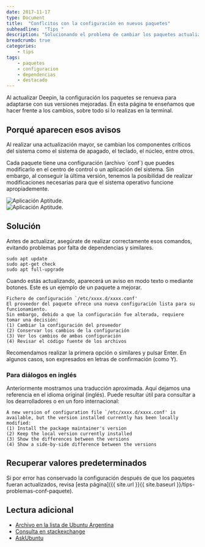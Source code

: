 ```yaml
---
date: 2017-11-17
type: Document
title:  "Conflcitos con la configuración en nuevos paquetes"
subheadline:  "Tips "
description: "Solucionando el problema de cambiar los paquetes actualizados"
breadcrumb: true
categories:
    - tips
tags:
    - paquetes
    - configuracion
    - dependencias
    - destacado
---
```

Al actualizar Deepin, la configuración los paquetes se renueva para adaptarse con sus versiones mejoradas. En esta página te enseñamos que hacer frente a los cambios, sobre todo si lo realizas en la terminal.

## Porqué aparecen esos avisos
Al realizar una actualización mayor, se cambian los componentes críticos del sistema como el sistema de apagado, el teclado, el núcleo, entre otros.

Cada paquete tiene una configuración (archivo ´conf´) que puedes modificarlo en el centro de control o un aplicación del sistema. Sin embargo, al conseguir la última versión, tenemos la posibilidad de realizar modificaciones necesarias para que el sistema operativo funcione apropiademente.

<div class="row">
    <div class="medium-12 columns t30">
    <img src="{{ site.urlimg }}conf-terminal.png" alt="Aplicación Aptitude.">
    </div>
</div>


<div class="row">
    <div class="medium-12 columns t30">
    <img src="{{ site.urlimg }}conf-terminal2.png" alt="Aplicación Aptitude.">
    </div>
</div>

## Solución

Antes de actualizar, asegúrate de realizar correctamente esos comandos, evitando problemas por falta de dependencias y similares.
~~~
sudo apt update
sudo apt-get check
sudo apt full-upgrade
~~~

Cuando estás actualizando, aparecerá un aviso en modo texto o mediante botones. Este es un ejemplo de un paquete a mejorar.

~~~
Fichero de configuración `/etc/xxxx.d/xxxx.conf'
El proveedor del paquete ofrece una nueva configuración lista para su funcionamiento.
Sin embargo, debido a que la configuración fue alterada, requiere tomar una decisión:
(1) Cambiar la configuración del proveedor
(2) Conservar los cambios de la configuración
(3) Ver los cambios de ambas configuración
(4) Revisar el código fuente de los archivos
~~~

Recomendamos realizar la primera opción o similares y pulsar Enter. En algunos casos, son expresados en letras de confirmación (como Y).

### Para diálogos en inglés
Anteriormente mostramos una traducción aproximada. Aquí dejamos una referencia en el idioma original (inglés). Puede resultar útil para consultar a los dearrolladores o en un foro internacional:

~~~
A new version of configuration file `/etc/xxxx.d/xxxx.conf' is available, but the version installed currently has been locally modified:
(1) Install the package maintainer's version
(2) Keep the local version currently installed
(3) Show the differences between the versions
(4) Show a side-by-side difference between the versions
~~~

## Recuperar valores predeterminados
Si por error has conservado la configuración después de que los paquetes fueran actualizados, revisa [esta página]({{ site.url }}{{ site.baseurl }}/tips-problemas-conf-paquete).

## Lectura adicional
* [Archivo en la lista de Ubuntu Argentina](https://lists.ubuntu.com/archives/ubuntu-ar/2009-July/022299.html)
* [Consulta en stackexchange ](https://unix.stackexchange.com/questions/113732/a-new-version-of-configuration-file-etc-default-grub-is-available-but-the-vers)
* [AskUbuntu](https://askubuntu.com/questions/799212/how-can-i-install-view-the-grub-file-that-a-recent-upgrade-was-providing-but-i-a/799220#799220)




